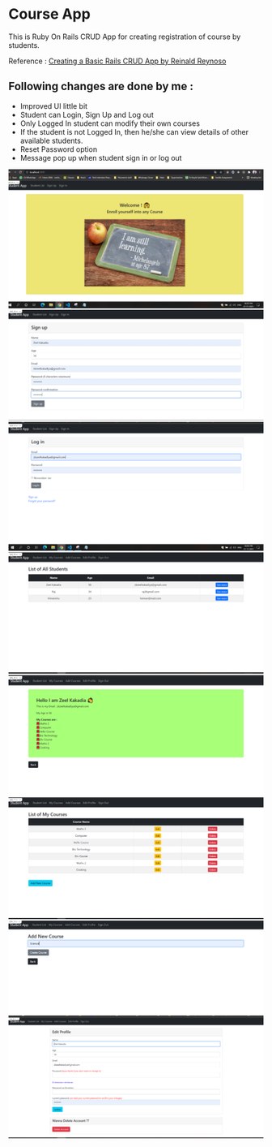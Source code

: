 # Course App

This is Ruby On Rails CRUD App for creating registration of course by students. 


Reference : [Creating a Basic Rails CRUD App by Reinald Reynoso](https://levelup.gitconnected.com/creating-a-basic-rails-crud-app-8720a53f0158)

## Following changes are done by me :

- Improved UI little bit
- Student can Login, Sign Up and Log out
- Only Logged In student can modify their own courses
- If the student is not Logged In, then he/she can view details of other available students.
- Reset Password option
- Message pop up when student sign in or log out

![](./screenshots/image1.png)
![](./screenshots/image2.png)
![](./screenshots/image3.png)
![](./screenshots/image4.png)
![](./screenshots/image5.png)
![](./screenshots/image6.png)
![](./screenshots/image7.png)
![](./screenshots/image8.png)
